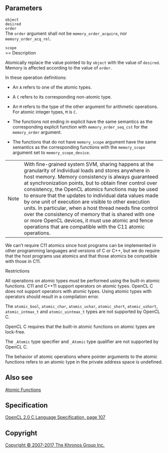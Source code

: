 
## Parameters

`object`  
`desired`  
`order`  
The `order` argument shall not be `memory_order_acquire`, nor
`memory_order_acq_rel`.

`scope`  
== Description

Atomically replace the value pointed to by `object` with the value of
`desired`. Memory is affected according to the value of `order`.

In these operation definitions:

-   An `A` refers to one of the atomic types.

-   A `C` refers to its corresponding non-atomic type.

-   An `M` refers to the type of the other argument for arithmetic
    operations. For atomic integer types, `M` is `C`.

-   The functions not ending in explicit have the same semantics as the
    corresponding explicit function with `memory_order_seq_cst` for the
    `memory_order` argument.

-   The functions that do not have `memory_scope` argument have the same
    semantics as the corresponding functions with the `memory_scope`
    argument set to `memory_scope_device`.

|   |   |
---|---|
|  Note                              |  With fine-grained system SVM,       sharing happens at the              granularity of individual loads     and stores anywhere in host         memory. Memory consistency is       always guaranteed at                synchronization points, but to      obtain finer control over           consistency, the OpenCL atomics     functions may be used to ensure     that the updates to individual      data values made by one unit of     execution are visible to other      execution units. In particular,     when a host thread needs fine       control over the consistency of     memory that is shared with one or   more OpenCL devices, it must use    atomic and fence operations that    are compatible with the C11         atomic operations.                |

We can’t require C11 atomics since host programs can be implemented in
other programming languages and versions of C or C++, but we do require
that the host programs use atomics and that those atomics be compatible
with those in C11.

Restrictions

All operations on atomic types must be performed using the built-in
atomic functions. C11 and C++11 support operators on atomic types.
OpenCL C does not support operators with atomic types. Using atomic
types with operators should result in a compilation error.

The `atomic_bool`, `atomic_char`, `atomic_uchar`, `atomic_short`,
`atomic_ushort`, `atomic_intmax_t` and `atomic_uintmax_t` types are not
supported by OpenCL C.

OpenCL C requires that the built-in atomic functions on atomic types are
lock-free.

The `_Atomic` type specifier and `_Atomic` type qualifier are not
supported by OpenCL C.

The behavior of atomic operations where pointer arguments to the atomic
functions refers to an atomic type in the private address space is
undefined.

## Also see

[Atomic Functions](atomicFunctions.html)

## Specification

[OpenCL 2.0 C Language Specification, page
107](https://www.khronos.org/registry/cl/specs/opencl-2.0-openclc.pdf#page=107)

## Copyright

[Copyright © 2007-2017 The Khronos Group Inc.](copyright.html)
